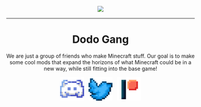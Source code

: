 <p align="center"> <img height=180px src="https://dodogang.net/assets/img/favicon.png"> </p>

---

<h1 align="center">
    Dodo Gang
</h1>

<p align="center">
  We are just a group of friends who make Minecraft stuff. Our goal is to make some cool mods that expand the horizons of what
  Minecraft could be in a new way, while still fitting into the base game!
</p>


<div align="center" style="image-rendering: crisp-edges;">
  <a href="https://discord.dodogang.net"><img src="/assets/img/discord.png"></a>&nbsp;&nbsp;
  <a href="https://twitter.com/dodogangmods"><img src="/assets/img/twitter.png"></a>&nbsp;&nbsp;
  <a href="https://patreon.com/dodogang"><img src="/assets/img/patreon.png"></a>
</div>
